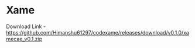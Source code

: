 # Xame

Download Link - https://github.com/Himanshu61297/codexame/releases/download/v0.1.0/xamecae_v0.1.zip
